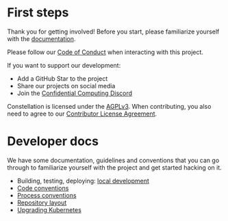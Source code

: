 # First steps

Thank you for getting involved! Before you start, please familiarize yourself with the [documentation](https://docs.edgeless.systems/constellation).

Please follow our [Code of Conduct](CODE_OF_CONDUCT.md) when interacting with this project.

If you want to support our development:

* Add a GitHub Star to the project
* Share our projects on social media
* Join the [Confidential Computing Discord](https://discord.gg/rH8QTH56JN)

Constellation is licensed under the [AGPLv3](LICENSE). When contributing, you also need to agree to our [Contributor License Agreement](https://cla-assistant.io/edgelesssys/constellation).

# Developer docs

We have some documentation, guidelines and conventions that you can go through to familiarize yourself with the project and get started hacking on it.

* Building, testing, deploying: [local development](/dev-docs/workflows/build-test-run.md)
* [Code conventions](/dev-docs/conventions.md#code-conventions)
* [Process conventions](/dev-docs/conventions.md#process-conventions)
* [Repository layout](/dev-docs/layout.md#repository-layout)
* [Upgrading Kubernetes](/dev-docs/workflows/upgrade-kubernetes.md)
